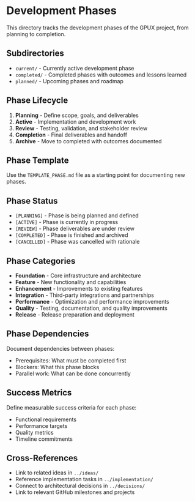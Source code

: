 # Development Phases

This directory tracks the development phases of the GPUX project, from planning to completion.

## Subdirectories

- `current/` - Currently active development phase
- `completed/` - Completed phases with outcomes and lessons learned
- `planned/` - Upcoming phases and roadmap

## Phase Lifecycle

1. **Planning** - Define scope, goals, and deliverables
2. **Active** - Implementation and development work
3. **Review** - Testing, validation, and stakeholder review
4. **Completion** - Final deliverables and handoff
5. **Archive** - Move to completed with outcomes documented

## Phase Template

Use the `TEMPLATE_PHASE.md` file as a starting point for documenting new phases.

## Phase Status

- `[PLANNING]` - Phase is being planned and defined
- `[ACTIVE]` - Phase is currently in progress
- `[REVIEW]` - Phase deliverables are under review
- `[COMPLETED]` - Phase is finished and archived
- `[CANCELLED]` - Phase was cancelled with rationale

## Phase Categories

- **Foundation** - Core infrastructure and architecture
- **Feature** - New functionality and capabilities
- **Enhancement** - Improvements to existing features
- **Integration** - Third-party integrations and partnerships
- **Performance** - Optimization and performance improvements
- **Quality** - Testing, documentation, and quality improvements
- **Release** - Release preparation and deployment

## Phase Dependencies

Document dependencies between phases:
- Prerequisites: What must be completed first
- Blockers: What this phase blocks
- Parallel work: What can be done concurrently

## Success Metrics

Define measurable success criteria for each phase:
- Functional requirements
- Performance targets
- Quality metrics
- Timeline commitments

## Cross-References

- Link to related ideas in `../ideas/`
- Reference implementation tasks in `../implementation/`
- Connect to architectural decisions in `../decisions/`
- Link to relevant GitHub milestones and projects
